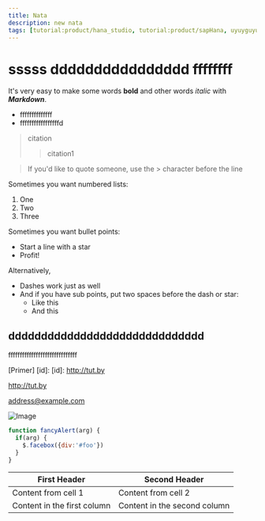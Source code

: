 ```yaml
---
title: Nata
description: new nata
tags: [tutorial:product/hana_studio, tutorial:product/sapHana, uyuyguyu]
---
```

# sssss dddddddddddddddd ffffffff
It's very easy to make some words **bold** and other words *italic* with ***Markdown***.

* ffffffffffffff
* fffffffffffffffffd

> citation
>> citation1

> If you'd like to quote someone, use the > character before the line

Sometimes you want numbered lists:

1. One
2. Two
3. Three

Sometimes you want bullet points:

* Start a line with a star
* Profit!

Alternatively,

- Dashes work just as well
- And if you have sub points, put two spaces before the dash or star:
  - Like this
  - And this

dddddddddddddddddddddddddddddd
---
ffffffffffffffffffffffffffffff

[Primer] [id]:
[id]: http://tut.by

<http://tut.by>

<address@example.com>

![Image](https://octodex.github.com/images/yaktocat.png)

```javascript
function fancyAlert(arg) {
  if(arg) {
    $.facebox({div:'#foo'})
  }
}
```

First Header | Second Header
------------ | -------------
Content from cell 1 | Content from cell 2
Content in the first column | Content in the second column
